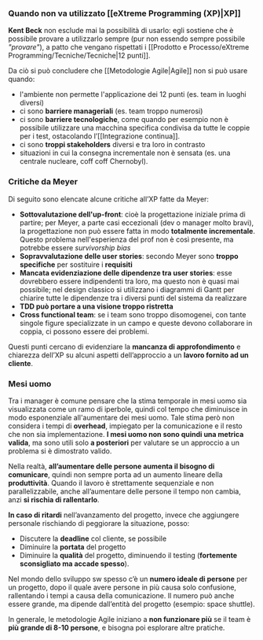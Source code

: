 ### Quando non va utilizzato [[eXtreme Programming (XP)|XP]]

**Kent Beck** non esclude mai la possibilità di usarlo: egli sostiene che è possibile provare a utilizzarlo sempre (pur non essendo sempre possibile *"provare"*), a patto che vengano rispettati i [[Prodotto e Processo/eXtreme Programming/Tecniche/Tecniche|12 punti]].

Da ciò si può concludere che [[Metodologie Agile|Agile]] non si può usare quando:
- l'ambiente non permette l'applicazione dei 12 punti (es. team in luoghi diversi)
- ci sono **barriere manageriali** (es. team troppo numerosi)
- ci sono **barriere tecnologiche**, come quando per esempio non è possibile utilizzare una macchina specifica condivisa da tutte le coppie per i test, ostacolando l’[[Integrazione continua]].
- ci sono **troppi stakeholders** diversi e tra loro in contrasto
- situazioni in cui la consegna incrementale non è sensata (es. una centrale nucleare, coff coff Chernobyl).

### Critiche da Meyer

Di seguito sono elencate alcune critiche all’XP fatte da Meyer:
- **Sottovalutazione dell'up-front**: cioè la progettazione iniziale prima di partire; per Meyer, a parte casi eccezionali (dev o manager molto bravi), la progettazione non può essere fatta in modo **totalmente incrementale**. Questo problema nell'esperienza del prof non è così presente, ma potrebbe essere *survivorship bias*
- **Sopravvalutazione delle user stories**: secondo Meyer sono **troppo specifiche** per sostituire i **requisiti**
- **Mancata evidenziazione delle dipendenze tra user stories**: esse dovrebbero essere indipendenti tra loro, ma questo non è quasi mai possibile; nel design classico si utilizzano i diagrammi di Gantt per chiarire tutte le dipendenze tra i diversi punti del sistema da realizzare
- **TDD può portare a una visione troppo ristretta**
- **Cross functional team**: se i team sono troppo disomogenei, con tante singole figure specializzate in un campo e queste devono collaborare in coppia, ci possono essere dei problemi.

Questi punti cercano di evidenziare la **mancanza di approfondimento** e chiarezza dell’XP su alcuni aspetti dell’approccio a un **lavoro fornito ad un cliente**.
### Mesi uomo

Tra i manager è comune pensare che la stima temporale in mesi uomo sia visualizzata come un ramo di iperbole, quindi col tempo che diminuisce in modo esponenziale all'aumentare dei mesi uomo.
Tale stima però non considera i tempi di **overhead**, impiegato per la comunicazione e il resto che non sia implementazione. **I mesi uomo non sono quindi una metrica valida**, ma sono utili solo **a posteriori** per valutare se un approccio a un problema si è dimostrato valido.

Nella realtà, **all’aumentare delle persone aumenta il bisogno di comunicare**, quindi non sempre porta ad un aumento lineare della **produttività**. Quando il lavoro è strettamente sequenziale e non parallelizzabile, anche all’aumentare delle persone il tempo non cambia, anzi **si rischia di rallentarlo**.

**In caso di ritardi** nell’avanzamento del progetto, invece che aggiungere personale rischiando di peggiorare la situazione, posso:
- Discutere la **deadline** col cliente, se possibile
- Diminuire la **portata** del progetto
- Diminuire la **qualità** del progetto, diminuendo il testing (**fortemente sconsigliato ma accade spesso**).

Nel mondo dello sviluppo sw spesso c’è un **numero ideale di persone** per un progetto, dopo il quale avere persone in più causa solo confusione, rallentando i tempi a causa della comunicazione. Il numero può anche essere grande, ma dipende dall’entità del progetto (esempio: space shuttle).

In generale, le metodologie Agile iniziano a **non funzionare più** se il team è **più grande di 8-10 persone**, e bisogna poi esplorare altre pratiche.